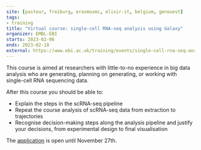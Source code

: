 ```yaml
---
site: [pasteur, freiburg, erasmusmc, elixir-it, belgium, genouest]
tags:
- training
title: "Virtual course: single-cell RNA-seq analysis using Galaxy"
organizer: EMBL-EBI
starts: 2023-02-06
ends: 2023-02-10
external: https://www.ebi.ac.uk/training/events/single-cell-rna-seq-analysis-using-galaxy-0/
---
```


This course is aimed at researchers with little-to-no experience in big data analysis who are generating, planning on generating, or working with single-cell RNA sequencing data.

After this course you should be able to:

- Explain the steps in the scRNA-seq pipeline
- Repeat the course analysis of scRNA-seq data from extraction to trajectories
- Recognise decision-making steps along the analysis pipeline and justify your decisions, from experimental design to final visualisation

The [application](https://www.ebi.ac.uk/training/events/single-cell-rna-seq-analysis-using-galaxy-0/#vf-tabs__section--tab3) is open until November 27th.